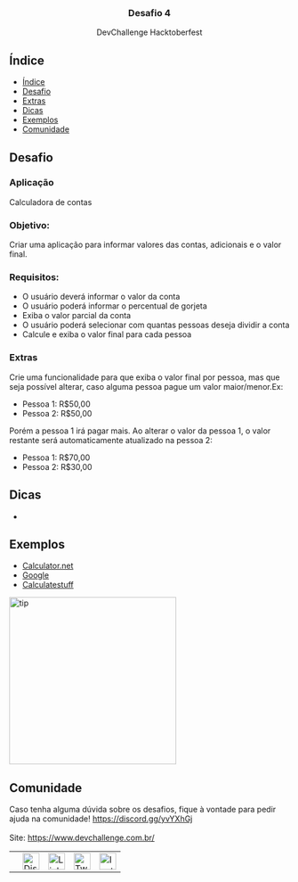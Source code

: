 <br />
<p align="center">
  
  <h3 align="center">Desafio 4</h3>

  <p align="center">
   DevChallenge Hacktoberfest
  </p>

## Índice

- [Índice](#índice)
- [Desafio](#desafio)
- [Extras](#extras)
- [Dicas](#dicas)
- [Exemplos](#exemplos)
- [Comunidade](#comunidade)

## Desafio 

### Aplicação
Calculadora de contas

### Objetivo: 
Criar uma aplicação para informar valores das contas, adicionais e o valor final.

### Requisitos:
- O usuário deverá informar o valor da conta
- O usuário poderá informar o percentual de gorjeta
- Exiba o valor parcial da conta
- O usuário poderá selecionar com quantas pessoas deseja dividir a conta
- Calcule e exiba o valor final para cada pessoa


### Extras
Crie uma funcionalidade para que exiba o valor final por pessoa, mas que seja possível alterar, caso alguma pessoa pague um valor maior/menor.Ex: 
  - Pessoa 1: R$50,00
  - Pessoa 2: R$50,00

Porém a pessoa 1 irá pagar mais. Ao alterar o valor da pessoa 1, o valor restante será automaticamente atualizado na pessoa 2:
  - Pessoa 1: R$70,00
  - Pessoa 2: R$30,00


## Dicas
- 

## Exemplos
- [Calculator.net](https://www.calculator.net/tip-calculator.html)
- [Google](https://www.google.com/search?q=tip+calculator&oq=tip+calculator&aqs=chrome.0.0l8.2482j0j1&sourceid=chrome&ie=UTF-8)
- [Calculatestuff](https://www.calculatestuff.com/miscellaneous/tip-calculator)

<img src="https://cdn.hashnode.com/res/hashnode/image/upload/v1599677709502/byPIUuJmU.png?auto=format&q=60" height="300px" alt="tip">


## Comunidade
Caso tenha alguma dúvida sobre os desafios, fique à vontade para pedir ajuda na comunidade! https://discord.gg/yvYXhGj <br>
<br>
Site: https://www.devchallenge.com.br/ <br>

<table style="border-color:transparent">
    <th>
        <td><a href="https://discord.gg/yvYXhGj"><img src="https://cdn3.iconfinder.com/data/icons/discord/64/discord_20-512.png" width="30px" height="30px" alt="Discord">      </a></td>
    <td><a href="https://www.linkedin.com/company/devchallenge/"><img src="https://image.flaticon.com/icons/svg/1384/1384014.svg" width="30px" height="30px"                alt="Linkedin"></a></td>
    <td><a href="https://twitter.com/dev_challenge"><img src="https://cdn3.iconfinder.com/data/icons/picons-social/57/43-twitter-512.png" width="30px" height="30px"        alt="Twitter"></a</td>
    <td><a href="https://www.instagram.com/devchallenge/"><img src="https://cdn4.iconfinder.com/data/icons/picons-social/57/38-instagram-3-512.png" width="30px"            height="30px" alt="Instagram"></a></td>
    </th>
</table>

